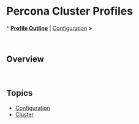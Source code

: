 # Percona Cluster Profiles

**^** **[Profile Outline](../readme.md)** | [Configuration](config.md) **>**

<br/>

## Overview



<br/>

## Topics

* [Configuration](config.md)
* [Cluster](cluster.md)

<br/>
